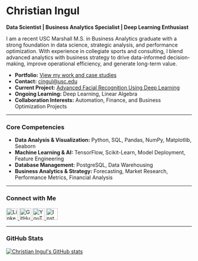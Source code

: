 # Christian Ingul
**Data Scientist | Business Analytics Specialist | Deep Learning Enthusiast**

I am a recent USC Marshall M.S. in Business Analytics graduate with a strong foundation in data science, strategic analysis, and performance optimization. With experience in collegiate sports and consulting, I blend advanced analytics with business strategy to drive data-informed decision-making, improve operational efficiency, and generate long-term value.

- **Portfolio:** [View my work and case studies](https://christianingul.github.io/christian_ingul.github.io/)
- **Contact:** [cingul@usc.edu](mailto:cingul@usc.edu)
- **Current Project:** [Advanced Facial Recognition Using Deep Learning](https://github.com/christianingul/deep_learning_for_advanced_facial_recognition)
- **Ongoing Learning:** Deep Learning, Linear Algebra
- **Collaboration Interests:** Automation, Finance, and Business Optimization Projects

---

### Core Competencies

- **Data Analysis & Visualization:** Python, SQL, Pandas, NumPy, Matplotlib, Seaborn  
- **Machine Learning & AI:** TensorFlow, Scikit-Learn, Model Deployment, Feature Engineering  
- **Database Management:** PostgreSQL, Data Warehousing  
- **Business Analytics & Strategy:** Forecasting, Market Research, Performance Metrics, Financial Analysis  

---

### Connect with Me

<p align="left">
  <a href="https://www.linkedin.com/in/cingul" target="_blank" rel="noreferrer">
    <img src="https://raw.githubusercontent.com/danielcranney/readme-generator/main/public/icons/socials/linkedin.svg" width="32" height="32" alt="LinkedIn" />
  </a>
  <a href="https://www.github.com/christianingul" target="_blank" rel="noreferrer">
    <img src="https://raw.githubusercontent.com/danielcranney/readme-generator/main/public/icons/socials/github.svg" width="32" height="32" alt="GitHub" />
  </a>
  <a href="https://www.youtube.com/@user-kc8yy1zk1l" target="_blank" rel="noreferrer">
    <img src="https://raw.githubusercontent.com/danielcranney/readme-generator/main/public/icons/socials/youtube.svg" width="32" height="32" alt="YouTube" />
  </a>
  <a href="http://www.instagram.com/cingul" target="_blank" rel="noreferrer">
    <img src="https://raw.githubusercontent.com/danielcranney/readme-generator/main/public/icons/socials/instagram.svg" width="32" height="32" alt="Instagram" />
  </a>
</p>

---

### GitHub Stats

<a href="http://www.github.com/christianingul"><img src="https://github-readme-stats.vercel.app/api?username=christianingul&show_icons=true&count_private=true&title_color=ffffff&text_color=ffffff&icon_color=ef4444&bg_color=27272a&hide_border=true&show_icons=true" alt="Christian Ingul's GitHub stats" /></a>




